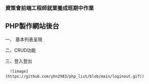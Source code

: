 ### 資策會前端工程師就業養成班期中作業  
## PHP製作網站後台  

  一、 基本列表呈現  

  二、CRUD功能   
  
  三、登入登出  

      ![image](https://github.com/yhn2983/php_list/blob/main/loginout.gif))
